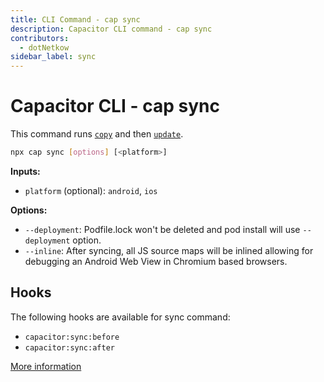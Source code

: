 ```yaml
---
title: CLI Command - cap sync
description: Capacitor CLI command - cap sync
contributors:
  - dotNetkow
sidebar_label: sync
---
```


# Capacitor CLI - cap sync

This command runs [`copy`](/docs/cli/commands/copy) and then [`update`](/docs/cli/commands/update).

```bash
npx cap sync [options] [<platform>]
```

<strong>Inputs:</strong>

- `platform` (optional): `android`, `ios`

<strong>Options:</strong>

- `--deployment`: Podfile.lock won't be deleted and pod install will use `--deployment` option.
- `--inline`: After syncing, all JS source maps will be inlined allowing for debugging an Android Web View in Chromium based browsers.

## Hooks

The following hooks are available for sync command:

- `capacitor:sync:before`
- `capacitor:sync:after`

[More information](hooks)
